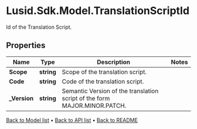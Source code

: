 # Lusid.Sdk.Model.TranslationScriptId
Id of the Translation Script.

## Properties

Name | Type | Description | Notes
------------ | ------------- | ------------- | -------------
**Scope** | **string** | Scope of the translation script. | 
**Code** | **string** | Code of the translation script. | 
**_Version** | **string** | Semantic Version of the translation script of the form MAJOR.MINOR.PATCH. | 

[Back to Model list](../README.md#documentation-for-models) &#8226; [Back to API list](../README.md#documentation-for-api-endpoints) &#8226; [Back to README](../README.md)

